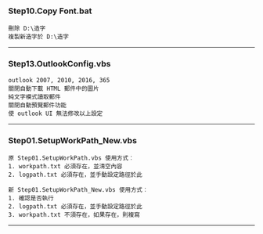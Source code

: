 ﻿### Step10.Copy Font.bat
```
刪除 D:\造字
複製新造字於 D:\造字
```
---
### Step13.OutlookConfig.vbs
```
outlook 2007, 2010, 2016, 365
關閉自動下載 HTML 郵件中的圖片
純文字模式讀取郵件
關閉自動預覽郵件功能
使 outlook UI 無法修改以上設定

```
---
### Step01.SetupWorkPath_New.vbs
```
原 Step01.SetupWorkPath.vbs 使用方式︰
1. workpath.txt 必須存在，並清空內容
2. logpath.txt 必須存在，並手動設定路徑於此

新 Step01.SetupWorkPath_New.vbs 使用方式︰
1. 確認是否執行
2. logpath.txt 必須存在，並手動設定路徑於此
3. workpath.txt 不須存在，如果存在，則複寫
```   
---
